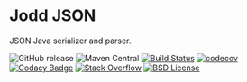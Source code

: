 # Jodd JSON

JSON Java serializer and parser.

![GitHub release](https://img.shields.io/github/release/oblac/jodd-json.svg)
![Maven Central](https://img.shields.io/maven-central/v/org.jodd/jodd-json)
[![Build Status](https://img.shields.io/travis/oblac/jodd.svg)](https://travis-ci.org/oblac/jodd-json)
[![codecov](https://codecov.io/gh/oblac/jodd-json/branch/master/graph/badge.svg)](https://codecov.io/gh/oblac/jodd-json)
[![Codacy Badge](https://app.codacy.com/project/badge/Grade/f74636efebb4457d8ea7ba76473f0187)](https://www.codacy.com/gh/oblac/jodd-json?utm_source=github.com&amp;utm_medium=referral&amp;utm_content=oblac/jodd-json&amp;utm_campaign=Badge_Grade)
[![Stack Overflow](https://img.shields.io/badge/stack%20overflow-jodd-4183C4.svg)](https://stackoverflow.com/questions/tagged/jodd)
[![BSD License](https://img.shields.io/badge/license-BSD--2--Clause-blue.svg)](https://github.com/oblac/jodd-json/blob/master/LICENSE)
